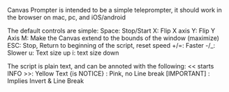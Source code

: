 Canvas Prompter is intended to be a simple teleprompter, it should work in the browser on mac, pc, and iOS/android

The default controls are simple:
	Space: Stop/Start
	X: Flip X axis
	Y: Flip Y Axis
	M: Make the Canvas extend to the bounds of the window (maximize)
	ESC: Stop, Return to beginning of the script, reset speed
	+/=: Faster
	-/_: Slower
	u: Text size up
	i: text size down


The script is plain text, and can be annoted with the following:
	<< starts INFO >>: Yellow Text
	{is NOTICE} : Pink, no Line break
	[IMPORTANT] : Implies Invert & Line Break